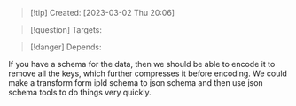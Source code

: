 
>[!tip] Created: [2023-03-02 Thu 20:06]

>[!question] Targets: 

>[!danger] Depends: 

If you have a schema for the data, then we should be able to encode it to remove all the keys, which further compresses it before encoding.
We could make a transform form ipld schema to json schema and then use json schema tools to do things very quickly.
